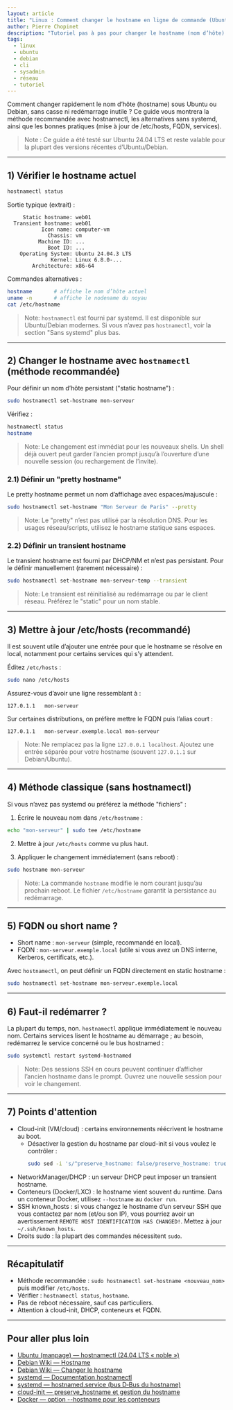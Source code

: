 ```yaml
---
layout: article
title: "Linux : Comment changer le hostname en ligne de commande (Ubuntu/Debian)"
author: Pierre Chopinet
description: "Tutoriel pas à pas pour changer le hostname (nom d’hôte) sous Ubuntu et Debian en ligne de commande : hostnamectl, /etc/hosts, FQDN, bonnes pratiques et pièges à éviter."
tags:
  - linux
  - ubuntu
  - debian
  - cli
  - sysadmin
  - réseau
  - tutoriel
---
```


Comment changer rapidement le nom d’hôte (hostname) sous Ubuntu ou Debian, sans casse ni redémarrage inutile ? Ce guide vous montrera la méthode recommandée avec hostnamectl, les alternatives sans systemd, ainsi que les bonnes pratiques (mise à jour de /etc/hosts, FQDN, services).
<!--more-->

> Note : Ce guide a été testé sur Ubuntu 24.04 LTS et reste valable pour la plupart des versions récentes d’Ubuntu/Debian.

---

## 1) Vérifier le hostname actuel

```bash
hostnamectl status
```

Sortie typique (extrait) :

```
     Static hostname: web01
  Transient hostname: web01
           Icon name: computer-vm
             Chassis: vm
          Machine ID: ...
             Boot ID: ...
    Operating System: Ubuntu 24.04.3 LTS
              Kernel: Linux 6.8.0-...
        Architecture: x86-64
```

Commandes alternatives :

```bash
hostname       # affiche le nom d’hôte actuel
uname -n       # affiche le nodename du noyau
cat /etc/hostname
```

> Note: `hostnamectl` est fourni par systemd. Il est disponible sur Ubuntu/Debian modernes. Si vous n’avez pas `hostnamectl`, voir la section "Sans systemd" plus bas.

---

## 2) Changer le hostname avec `hostnamectl` (méthode recommandée)

Pour définir un nom d’hôte persistant ("static hostname") :

```bash
sudo hostnamectl set-hostname mon-serveur
```

Vérifiez :

```bash
hostnamectl status
hostname
```

> Note: Le changement est immédiat pour les nouveaux shells. Un shell déjà ouvert peut garder l’ancien prompt jusqu’à l’ouverture d’une nouvelle session (ou rechargement de l’invite).

### 2.1) Définir un "pretty hostname"

Le pretty hostname permet un nom d’affichage avec espaces/majuscule :

```bash
sudo hostnamectl set-hostname "Mon Serveur de Paris" --pretty
```

> Note: Le "pretty" n’est pas utilisé par la résolution DNS. Pour les usages réseau/scripts, utilisez le hostname statique sans espaces.

### 2.2) Définir un transient hostname

Le transient hostname est fourni par DHCP/NM et n’est pas persistant. Pour le définir manuellement (rarement nécessaire) :

```bash
sudo hostnamectl set-hostname mon-serveur-temp --transient
```

> Note: Le transient est réinitialisé au redémarrage ou par le client réseau. Préférez le "static" pour un nom stable.

---

## 3) Mettre à jour /etc/hosts (recommandé)

Il est souvent utile d’ajouter une entrée pour que le hostname se résolve en local, notamment pour certains services qui s’y attendent.

Éditez `/etc/hosts` :

```bash
sudo nano /etc/hosts
```

Assurez-vous d’avoir une ligne ressemblant à :

```
127.0.1.1   mon-serveur
```

Sur certaines distributions, on préfère mettre le FQDN puis l’alias court :

```
127.0.1.1   mon-serveur.exemple.local mon-serveur
```

> Note: Ne remplacez pas la ligne `127.0.0.1 localhost`. Ajoutez une entrée séparée pour votre hostname (souvent `127.0.1.1` sur Debian/Ubuntu).

---

## 4) Méthode classique (sans hostnamectl)

Si vous n’avez pas systemd ou préférez la méthode "fichiers" :

1) Écrire le nouveau nom dans `/etc/hostname` :

```bash
echo "mon-serveur" | sudo tee /etc/hostname
```

2) Mettre à jour `/etc/hosts` comme vu plus haut.

3) Appliquer le changement immédiatement (sans reboot) :

```bash
sudo hostname mon-serveur
```

> Note: La commande `hostname` modifie le nom courant jusqu’au prochain reboot. Le fichier `/etc/hostname` garantit la persistance au redémarrage.

---

## 5) FQDN ou short name ?

- Short name : `mon-serveur` (simple, recommandé en local).
- FQDN : `mon-serveur.exemple.local` (utile si vous avez un DNS interne, Kerberos, certificats, etc.).

Avec `hostnamectl`, on peut définir un FQDN directement en static hostname :

```bash
sudo hostnamectl set-hostname mon-serveur.exemple.local
```

---

## 6) Faut-il redémarrer ?

La plupart du temps, non. `hostnamectl` applique immédiatement le nouveau nom. Certains services lisent le hostname au démarrage ; au besoin, redémarrez le service concerné ou le bus hostnamed :

```bash
sudo systemctl restart systemd-hostnamed
```

> Note: Des sessions SSH en cours peuvent continuer d’afficher l’ancien hostname dans le prompt. Ouvrez une nouvelle session pour voir le changement.

---

## 7) Points d'attention

- Cloud-init (VM/cloud) : certains environnements réécrivent le hostname au boot.
  - Désactiver la gestion du hostname par cloud-init si vous voulez le contrôler :
    ```bash
    sudo sed -i 's/^preserve_hostname: false/preserve_hostname: true/' /etc/cloud/cloud.cfg
    ```
- NetworkManager/DHCP : un serveur DHCP peut imposer un transient hostname.
- Conteneurs (Docker/LXC) : le hostname vient souvent du runtime. Dans un conteneur Docker, utilisez `--hostname` au `docker run`.
- SSH known_hosts : si vous changez le hostname d’un serveur SSH que vous contactez par nom (et/ou son IP), vous pourriez avoir un avertissement `REMOTE HOST IDENTIFICATION HAS CHANGED!`. Mettez à jour `~/.ssh/known_hosts`.
- Droits sudo : la plupart des commandes nécessitent `sudo`.

---

## Récapitulatif

- Méthode recommandée : `sudo hostnamectl set-hostname <nouveau_nom>` puis modifier `/etc/hosts`.
- Vérifier : `hostnamectl status`, `hostname`.
- Pas de reboot nécessaire, sauf cas particuliers.
- Attention à cloud-init, DHCP, conteneurs et FQDN.


---

## Pour aller plus loin

- [Ubuntu (manpage) — hostnamectl (24.04 LTS « noble »)](https://manpages.ubuntu.com/manpages/noble/en/man1/hostnamectl.1.html)
- [Debian Wiki — Hostname](https://wiki.debian.org/Hostname)
- [Debian Wiki — Changer le hostname](https://wiki.debian.org/HowTo/ChangeHostname)
- [systemd — Documentation hostnamectl](https://www.freedesktop.org/software/systemd/man/latest/hostnamectl.html)
- [systemd — hostnamed.service (bus D‑Bus du hostname)](https://www.freedesktop.org/software/systemd/man/latest/hostnamed.service.html)
- [cloud-init — preserve_hostname et gestion du hostname](https://cloudinit.readthedocs.io/en/latest/reference/config.html#preserve-hostname)
- [Docker — option --hostname pour les conteneurs](https://docs.docker.com/reference/cli/docker/container/run/#hostname)
